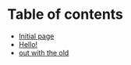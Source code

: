 # Table of contents

* [Initial page](README.md)
* [Hello!](intro.md)
* [out with the old](out-with-the-old.md)

